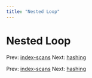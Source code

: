 ```yaml
---
title: "Nested Loop"
---
```


# Nested Loop

Prev: [index-scans](index-scans.md)
Next: [hashing](hashing.md)

Prev: [index-scans](index-scans.md)
Next: [hashing](hashing.md)
